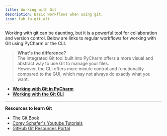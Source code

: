 ```yaml
---
title: Working with Git
description: Basic workflows when using git.
icon: fab fa-git-alt
---
```


Working with git can be daunting, but it is a powerful tool for collaboration and version control.
Below are links to regular workflows for working with Git using PyCharm or the CLI.

> **What's the difference?**<br>
> The integrated Git tool built into PyCharm offers a more visual and abstract way to use Git to manage your files.<br>
> However, the CLI offers more minute control and functionality compared to the GUI, which may not always do exactly what you want.

* [**Working with Git in PyCharm**](./pycharm)
* [**Working with the Git CLI**](./cli)

---

**Resources to learn Git**

* [The Git Book](https://git-scm.com/book)
* [Corey Schafer's Youtube Tutorials](https://www.youtube.com/watch?v=HVsySz-h9r4&list=PL-osiE80TeTuRUfjRe54Eea17-YfnOOAx)
* [GitHub Git Resources Portal](https://try.github.io/)
